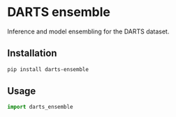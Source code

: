 # DARTS ensemble

Inference and model ensembling for the DARTS dataset.

## Installation

```sh
pip install darts-ensemble
```

## Usage

```py
import darts_ensemble
```
